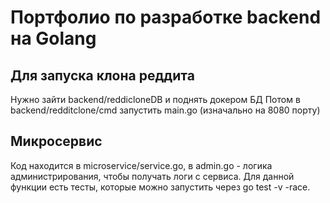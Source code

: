 # Портфолио по разработке backend на Golang

## Для запуска клона реддита
Нужно зайти backend/reddicloneDB и поднять докером БД
Потом в backend/redditclone/cmd запустить main.go (изначально на 8080 порту)

## Микросервис
Код находится в microservice/service.go, в admin.go - логика администрирования, чтобы получать логи с сервиса.
Для данной функции есть тесты, которые можно запустить через go test -v -race.